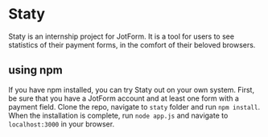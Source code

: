 # Staty

Staty is an internship project for JotForm. It is a tool for users to see statistics of their payment forms, in the comfort of their beloved browsers. 

## using npm

If you have npm installed, you can try Staty out on your own system. First, be sure that you have a JotForm account and at least one form with a payment field. Clone the repo, navigate to `staty` folder and run `npm install`. When the installation is complete, run `node app.js` and navigate to `localhost:3000` in your browser.
